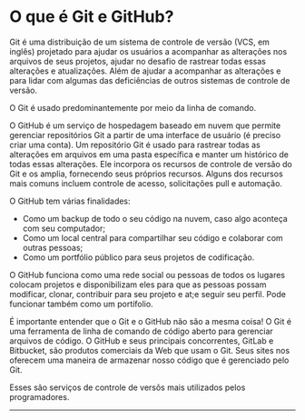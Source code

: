 # O que é Git e GitHub?

Git é uma distribuição de um sistema de controle de versão (VCS, em inglês) projetado para ajudar os usuários a acompanhar as alterações nos arquivos de seus projetos, ajudar no desafio de rastrear todas essas alterações e atualizações. Além de ajudar a acompanhar as alterações e para lidar com algumas das deficiências de outros sistemas de controle de versão.

O Git é usado predominantemente por meio da linha de comando. 

O GitHub é um serviço de hospedagem baseado em nuvem que permite gerenciar repositórios Git a partir de uma interface de usuário (é preciso criar uma conta). Um repositório Git é usado para rastrear todas as alterações em arquivos em uma pasta específica e manter um histórico de todas essas alterações. Ele incorpora os recursos de controle de versão do Git e os amplia, fornecendo seus próprios recursos. Alguns dos recursos mais comuns incluem controle de acesso, solicitações pull e automação. 

O GitHub tem várias finalidades:

- Como um backup de todo o seu código na nuvem, caso algo aconteça com seu computador;
- Como um local central para compartilhar seu código e colaborar com outras pessoas;
- Como um portfólio público para seus projetos de codificação.

O GitHub funciona como uma rede social ou pessoas de todos os lugares colocam projetos e disponibilizam eles para que as pessoas possam modificar, clonar, contribuir para seu projeto e at;e seguir seu perfil. Pode funcionar também como um portífolio. 

É importante entender que o Git e o GitHub não são a mesma coisa! O Git é uma ferramenta de linha de comando de código aberto para gerenciar arquivos de código. O GitHub e seus principais concorrentes, GitLab e Bitbucket, são produtos comerciais da Web que usam o Git. Seus sites nos oferecem uma maneira de armazenar nosso código que é gerenciado pelo Git.

Esses são serviços de controle de versõs mais utilizados pelos programadores. 

---
